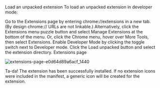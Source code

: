 Load an unpacked extension
To load an unpacked extension in developer mode:

Go to the Extensions page by entering chrome://extensions in a new tab. (By design chrome:// URLs are not linkable.)
Alternatively, click the Extensions menu puzzle button and select Manage Extensions at the bottom of the menu.
Or, click the Chrome menu, hover over More Tools, then select Extensions.
Enable Developer Mode by clicking the toggle switch next to Developer mode.
Click the Load unpacked button and select the extension directory.
Extensions page

![extensions-page-e0d64d89a6acf_1440](https://github.com/user-attachments/assets/81752933-6e9c-458a-9522-c30aa1c6453a)

Ta-da! The extension has been successfully installed. If no extension icons were included in the manifest, a generic icon will be created for the extension.

